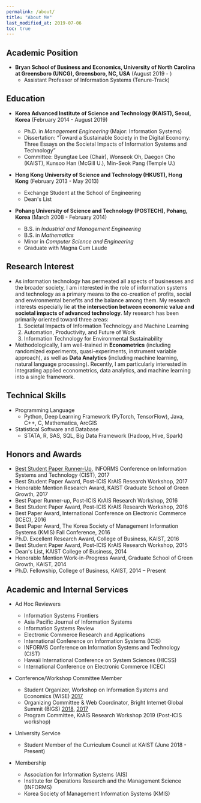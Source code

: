 ```yaml
---
permalink: /about/
title: "About Me"
last_modified_at: 2019-07-06
toc: true
---
```


## Academic Position
* **Bryan School of Business and Economics, University of North Carolina at Greensboro (UNCG), Greensboro, NC, USA** (August 2019 - )
	* Assistant Professor of Information Systems (Tenure-Track)


## Education
* **Korea Advanced Institute of Science and Technology (KAIST), Seoul, Korea** (February 2014 - August 2019)
	* Ph.D. in *Management Engineering* (Major: Information Systems)
	* Dissertation: “Toward a Sustainable Society in the Digital Economy: Three Essays on the Societal Impacts of Information Systems and Technology”
	* Committee: Byungtae Lee (Chair), Wonseok Oh, Daegon Cho (KAIST), Kunsoo Han (McGill U.), Min-Seok Pang (Temple U.)

* **Hong Kong University of Science and Technology (HKUST), Hong Kong** (February 2013 - May 2013)
	* Exchange Student at the School of Engineering
	* Dean's List

* **Pohang University of Science and Technology (POSTECH), Pohang, Korea** (March 2008 - February 2014)
	* B.S. in *Industrial and Management Engineering*
	* B.S. in *Mathematics*
	* Minor in *Computer Science and Engineering*
	* Graduate with Magna Cum Laude


## Research Interest
* As information technology has permeated all aspects of businesses and the broader society, I am interested in the role of information systems and technology as a primary means to the co-creation of profits, social and environmental benefits and the balance among them. My research interests especially lie at **the intersection between economic value and societal impacts of advanced technology**. My research has been primarily oriented toward three areas:
	1. Societal Impacts of Information Technology and Machine Learning
	2. Automation, Productivity, and Future of Work
	3. Information Technology for Environmental Sustainability
* Methodologically, I am well-trained in **Econometrics** (including randomized experiments, quasi-experiments, instrument variable approach), as well as **Data Analytics** (including machine learning, natural language processing). Recently, I am particularly interested in integrating applied econometrics, data analytics, and machine learning into a single framework.

## Technical Skills
* Programming Language
	* Python, Deep Learning Framework (PyTorch, TensorFlow), Java, C++, C, Mathematica, ArcGIS
* Statistical Software and Database
	* STATA, R, SAS, SQL, Big Data Framework (Hadoop, Hive, Spark)


## Honors and Awards
* [Best Student Paper Runner-Up][8], INFORMS Conference on Information Systems and Technology (CIST), 2017
* Best Student Paper Award, Post-ICIS KrAIS Research Workshop, 2017
* Honorable Mention Research Award, KAIST Graduate School of Green Growth, 2017
* Best Paper Runner-up, Post-ICIS KrAIS Research Workshop, 2016
* Best Student Paper Award, Post-ICIS KrAIS Research Workshop, 2016
* Best Paper Award, International Conference on Electronic Commerce (ICEC), 2016
* Best Paper Award, The Korea Society of Management Information Systems (KMIS) Fall Conference, 2016
* Ph.D. Excellent Research Award, College of Business, KAIST, 2016
* Best Student Paper Award, Post-ICIS KrAIS Research Workshop, 2015
* Dean's List, KAIST College of Business, 2014
* Honorable Mention Work-in-Progress Award, Graduate School of Green Growth, KAIST, 2014
* Ph.D. Fellowship, College of Business, KAIST, 2014 – Present


## Academic and Internal Services
* Ad Hoc Reviewers
	* Information Systems Frontiers
	* Asia Pacific Journal of Information Systems
	* Information Systems Review
	* Electronic Commerce Research and Applications
	* International Conference on Information Systems (ICIS)
	* INFORMS Conference on Information Systems and Technology (CIST)
	* Hawaii International Conference on System Sciences (HICSS)
	* International Conference on Electronic Commerce (ICEC)

* Conference/Workshop Committee Member
	* Student Organizer, Workshop on Information Systems and Economics (WISE) [2017][4]
	* Organizing Committee & Web Coordinator, Bright Internet Global Summit (BIGS) [2018][5], [2017][6]
	* Program Committee, KrAIS Research Workshop 2019 (Post-ICIS workshop)

* University Service
	* Student Member of the Curriculum Council at KAIST (June 2018 - Present)

* Membership
	* Association for Information Systems (AIS)
	* Institute for Operations Research and the Management Science (INFORMS)
	* Korea Society of Management Information Systems (KMIS)


[1]: https://www.business.kaist.edu/
[2]: http://postech.edu/eng/
[4]: https://wiseconf2017.wixsite.com/wise
[5]: http://brightinternet.org/bigs2018/
[6]: https://bigsconf2017.wixsite.com/bigs2017
[7]: http://brightinternet.org/bics2018/
[8]: https://www.informs.org/ORMS-Today/Public-Articles/February-Volume-45-Number-1/INFORMS-News-2017-INFORMS-Subdivision-Awards